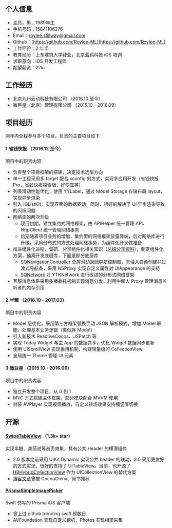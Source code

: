 ## 个人信息

* 孟亮，男，1989年生
* 手机号码：15841106276
* Email：[roylee.stillway@gmail.com](roylee.stillway@gmail.com)
* Github：[https://github.com/Roylee-ML](https://github.com/Roylee-ML)
* 工作经验：2 年半
* 教育经历：上东建筑大学肄业，北京蓝鸥科技 iOS 培训
* 求职意向：iOS 开发工程师
* 期望薪资：22k+

## 工作经历 

* 北京九州云动科技有限公司 （2016.10 至今）
* 微巨星（北京）管理有限公司 （2015.10 - 2016.09）

## 项目经历

两年内全程参与多个项⽬，负责的主要项⽬如下：

#### 1.省钱快报 （2016.12 至今）

项目中的职责内容

* 负责整个项目框架的搭建，决定技术选型方向
* 单一工程采用多 target 配合 xconfig 的方式，实现多应用开发（省钱快报 Pro，省钱快报探索版，好便宜等）
* 列表滑动性能优化，使用 YYLabel，通过 Model Storage 存储布局 layout，实现异步渲染
* 引入 IGListKit，实现界面的数据驱动，同时，很好的解决了 UI 异步渲染导致的闪烁问题
* 网络库的两次升级
	- 项目初期，建立集约式网络框架，由 APIHelper 统一管理 API、HttpClient 统一管理网络事务
	- 后期随着项目业务的增加，集约型的网络框架显露弊端，后对网络库进行升级，采用分布式的方式处理网络事务，为组件化开发做准备
* 推进组件化进程，调研、分享组件化相关知识（[总结分享资料](https://github.com/Roylee-ML/Interview/blob/master/model_source.md)），制定组件化方案，抽离开发底层库，下面是部分底层库
	- [SQNavigationController](https://github.com/Roylee-ML/SQNavigationController) 全屏滑动返回导航控制器，无侵入自动创建非过渡式导航条，采用 NSProxy 实现自定义属性对 UIAppearance 的支持
	- [SQNetwork](https://github.com/Roylee-ML/SQNetwork) 对 YTKNetwork 进行改进的分布式网络框架
* 客服消息体系采用多播委托机制实现消息分发，利用中间人 Proxy 管理消息监听者的内存引用

#### 2.半糖 （2016.10 - 2017.03）

项目中的职责内容

* Model 层优化，采用第三方框架替换手动 JSON 解析模式，增加 Model 职能，处理基本业务逻辑（类似胖 Model）
* 引入新技术 ReactiveCocoa、JSPatch 等
* 实现 Today Widget 与主 App 的数据共享，优化 Widget 数据同步更新
* 使用 UIScrollView 实现重用机制，构建轻量级的 CollectionView
* 全局统一 Theme 管理 UI 元素

#### 3.微巨星 （2015.10 - 2016.09）

项目中的职责内容

* 独立开发整个项目，从 0 到 1
* MVC 方式搭建主体框架，部分模块配合 MVVM 使用
* 封装 AVPlayer 实现视频播放，自定义转场效果支持横竖屏切换

## 开源

#### [SwipeTableView](https://github.com/Roylee-ML/SwipeTableView) （1.3k+ star）

实现半糖、美丽说等首页效果，具有公共 Header 的横滑组件

* 2.0 版本之前采用 UIKit Dynamic 实现公共 header 的联动，3.0 采用更友好的方式实现，很好的支持了 UITableView。目前，也开源了 [HBHybridCollectionView](https://github.com/Roylee-ML/HBHybridCollectionView) 作为 UICollectionView 的替代方案
* [博客文章](http://error408.com/2016/07/14/SwipeTableView/)曾被 CocoaChina、简书推荐

#### [PrismaSimpleImagePicker](https://github.com/Roylee-ML/PrismaSimpleImagePicker)

Swift 仿写的 Prisma iOS 客户端

* 曾上过 github trending swift 榜数日
* AVFoundation 实现自定义相机，Photos 实现相册采集





